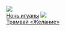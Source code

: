 ![](/books/dramaturgy/Теннесси%20Уильямс/Ночь%20игуаны.jpg)  
[Ночь игуаны](/books/dramaturgy/Теннесси%20Уильямс/Ночь%20игуаны)
![](/books/dramaturgy/Теннесси%20Уильямс/Трамвай%20«Желание».jpg)  
[Трамвай «Желание»](/books/dramaturgy/Теннесси%20Уильямс/Трамвай%20«Желание»)